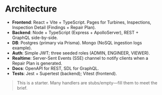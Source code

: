 # Architecture

- **Frontend**: React + Vite + TypeScript. Pages for Turbines, Inspections, Inspection Detail (Findings + Repair Plan).
- **Backend**: Node + TypeScript (Express + ApolloServer), REST + GraphQL side-by-side.
- **DB**: Postgres (primary via Prisma). Mongo (NoSQL ingestion logs example).
- **Auth**: Simple JWT; three seeded roles (ADMIN, ENGINEER, VIEWER).
- **Realtime**: Server-Sent Events (SSE) channel to notify clients when a Repair Plan is generated.
- **Docs**: OpenAPI for REST, SDL for GraphQL.
- **Tests**: Jest + Supertest (backend); Vitest (frontend).

> This is a starter. Many handlers are stubs/empty—fill them to meet the brief.
